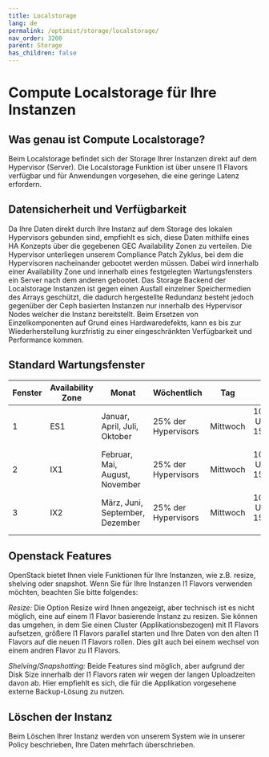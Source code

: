 ```yaml
---
title: Localstorage
lang: de
permalink: /optimist/storage/localstorage/
nav_order: 3200
parent: Storage
has_children: false
---
```


# Compute Localstorage für Ihre Instanzen

## Was genau ist Compute Localstorage?

Beim Localstorage befindet sich der Storage Ihrer Instanzen direkt auf dem Hypervisor (Server). Die Localstorage Funktion ist über unsere l1 Flavors verfügbar und für Anwendungen vorgesehen, die eine geringe Latenz erfordern.

## Datensicherheit und Verfügbarkeit

Da Ihre Daten direkt durch Ihre Instanz auf dem Storage des lokalen Hypervisors gebunden sind, empfiehlt es sich, diese Daten mithilfe eines HA Konzepts über die gegebenen GEC Availability Zonen zu verteilen. Die Hypervisor unterliegen unserem Compliance Patch Zyklus, bei dem  die Hypervisoren nacheinander gebootet werden müssen. Dabei wird innerhalb einer Availability Zone und innerhalb eines festgelegten Wartungsfensters ein Server nach dem anderen gebootet.
Das Storage Backend der Localstorage Instanzen ist gegen einen Ausfall einzelner Speichermedien des Arrays geschützt, die dadurch hergestellte Redundanz besteht jedoch gegenüber der Ceph basierten Instanzen nur innerhalb des Hypervisor Nodes welcher die Instanz bereitstellt. Beim Ersetzen von Einzelkomponenten auf Grund eines Hardwaredefekts, kann es bis zur Wiederherstellung kurzfristig zu einer eingeschränkten Verfügbarkeit und Performance kommen.

## Standard Wartungsfenster

| Fenster | Availability Zone | Monat | Wöchentlich | Tag | Zeit |
|:---|---|---|---|---|---:|
| 1 | ES1 | Januar, April, Juli, Oktober | 25% der Hypervisors | Mittwoch | 10:00 Uhr - 15:00 Uhr |
| 2 | IX1 | Februar, Mai, August, November | 25% der Hypervisors | Mittwoch | 10:00 Uhr - 15:00 Uhr |
| 3 | IX2 | März, Juni, September, Dezember | 25% der Hypervisors | Mittwoch | 10:00 Uhr - 15:00 Uhr |

## Openstack Features

OpenStack bietet Ihnen viele Funktionen für Ihre Instanzen, wie z.B. resize, shelving oder snapshot. Wenn Sie für Ihre Instanzen l1 Flavors verwenden möchten, beachten Sie bitte folgendes:

_Resize:_ Die Option Resize wird Ihnen angezeigt, aber technisch ist es nicht möglich, eine auf einem l1 Flavor basierende Instanz zu resizen. Sie können das umgehen, in dem Sie einen Cluster (Applikationsbezogen) mit l1 Flavors aufsetzen, größere l1 Flavors parallel starten und Ihre Daten von den alten l1 Flavors auf die neuen l1 Flavors rollen. Dies gilt auch bei einem wechsel von einem andren Flavor zu l1 Flavors.

_Shelving/Snapshotting:_ Beide Features sind möglich, aber aufgrund der Disk Size innerhalb der l1 Flavors raten wir wegen der langen Uploadzeiten davon ab. Hier empfiehlt es sich, die für die Applikation vorgesehene externe Backup-Lösung zu nutzen.

## Löschen der Instanz

Beim Löschen Ihrer Instanz werden von unserem System wie in unserer Policy beschrieben, Ihre Daten mehrfach überschrieben.
